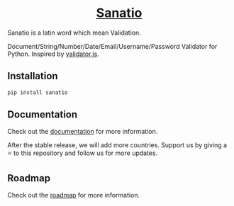 <h1 align="center"><a href="#">Sanatio</a></h1>
Sanatio is a latin word which mean Validation.

Document/String/Number/Date/Email/Username/Password Validator for Python. Inspired by [validator.js](https://github.com/validatorjs/validator.js).

## Installation

```bash
pip install sanatio
```

## Documentation

Check out the [documentation](https://validator-py.readthedocs.io/en/latest/index.html) for more information.

After the stable release, we will add more countries.
Support us by giving a ⭐️ to this repository and follow us for more updates. 

## Roadmap

Check out the [roadmap](https://github.com/py-contributors/sanatio/ROADMAP.MD) for more information.
